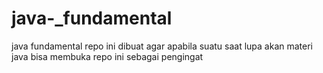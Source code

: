 # java-_fundamental
java fundamental repo ini dibuat agar apabila suatu saat lupa akan materi java bisa membuka repo ini sebagai pengingat
